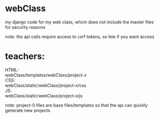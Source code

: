 # webClass
my django code for my web class, which does not include the master files for security reasons

note: the api calls require access to csrf tokens, so lmk if you want access

# teachers:
HTML:<br>
webClass/templates/webClass/project-x<br>
CSS:<br>
webClass/static/webClass/project-x/css<br>
JS:<br>
webClass/static/webClass/project-x/js<br>

note: project-0 files are base files/templates so that the api can quickly generate new projects
